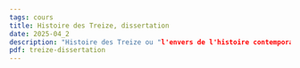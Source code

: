 ```yaml
---
tags: cours
title: Histoire des Treize, dissertation
date: 2025-04_2
description: "Histoire des Treize ou "l'envers de l'histoire contemporaine?"
pdf: treize-dissertation
---
```

